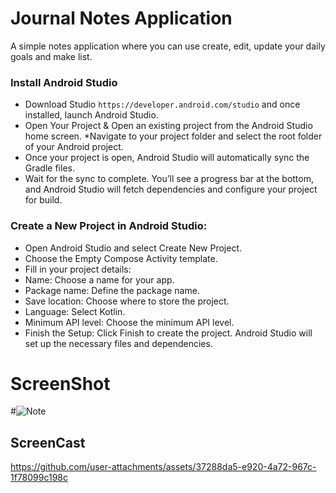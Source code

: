 # Journal Notes Application
A simple notes application where you can use create, edit, update your daily goals and make list.

### Install Android Studio
* Download Studio `https://developer.android.com/studio` and once installed, launch Android Studio.
* Open Your Project & Open an existing project from the Android Studio home screen.
*Navigate to your project folder and select the root folder of your Android project.
* Once your project is open, Android Studio will automatically sync the Gradle files.
* Wait for the sync to complete. You’ll see a progress bar at the bottom, and Android Studio will fetch dependencies and configure your project for build.
  
### Create a New Project in Android Studio:
* Open Android Studio and select Create New Project.
* Choose the Empty Compose Activity template.
* Fill in your project details:
* Name: Choose a name for your app.
* Package name: Define the package name.
* Save location: Choose where to store the project.
* Language: Select Kotlin.
* Minimum API level: Choose the minimum API level.
* Finish the Setup:
Click Finish to create the project. Android Studio will set up the necessary files and dependencies.

# ScreenShot
#![Note](https://github.com/user-attachments/assets/c734e3fa-2929-4c7b-9719-b2f564ffc946)


## ScreenCast
https://github.com/user-attachments/assets/37288da5-e920-4a72-967c-1f78099c198c









